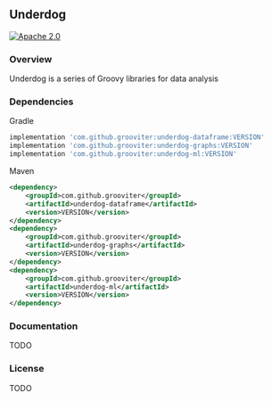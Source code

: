 ## Underdog

[![Apache 2.0](https://img.shields.io/github/license/nebula-plugins/nebula-project-plugin.svg)](http://www.apache.org/licenses/LICENSE-2.0)

### Overview

Underdog is a series of Groovy libraries for data analysis

### Dependencies

Gradle

```groovy
implementation 'com.github.grooviter:underdog-dataframe:VERSION'
implementation 'com.github.grooviter:underdog-graphs:VERSION'
implementation 'com.github.grooviter:underdog-ml:VERSION'
```
Maven

```xml
<dependency>
    <groupId>com.github.grooviter</groupId>
    <artifactId>underdog-dataframe</artifactId>
    <version>VERSION</version>
</dependency>
<dependency>
    <groupId>com.github.grooviter</groupId>
    <artifactId>underdog-graphs</artifactId>
    <version>VERSION</version>
</dependency>
<dependency>
    <groupId>com.github.grooviter</groupId>
    <artifactId>underdog-ml</artifactId>
    <version>VERSION</version>
</dependency>
```

### Documentation

TODO

### License

TODO